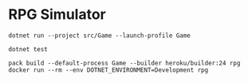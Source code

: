 # RPG Simulator

```
dotnet run --project src/Game --launch-profile Game
```

```
dotnet test
```

```
pack build --default-process Game --builder heroku/builder:24 rpg
docker run --rm --env DOTNET_ENVIRONMENT=Development rpg
```
